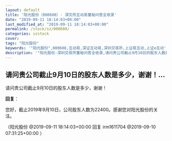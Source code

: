 ```yaml
---
layout: default
title: '阳光股份（000608）- 深交所互动易董秘问答全收录'
date: "2019-09-11 18:14:03+00:00"
last_modified_at: "2019-09-11 18:14:03+00:00"
permalink: /stock/sz/000608/
categories: szstock
cover: 
tags: "阳光股份"
keywords: '"阳光股份",000608,互动易,深证互动易,深圳交易所,上证易互动,上证e互动'
description: '"阳光股份-深圳交易所董秘问答全收录,请问贵公司截止9月10日的股东人数是多少，谢谢！"'
---
```


## 请问贵公司截止9月10日的股东人数是多少，谢谢！...

请问贵公司截止9月10日的股东人数是多少，谢谢！

**回复**：

您好，截止2019年9月10日，公司股东人数为22400。感谢您对阳光股份的关注。 

（阳光股份  @2019-09-11 18:14:03+00:00 回复 irm1611704  @2019-09-10 07:31:25+00:00 ）

